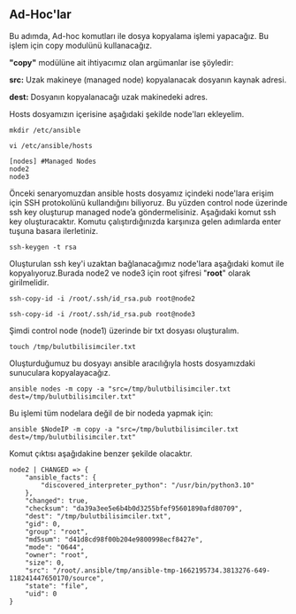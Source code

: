 ## Ad-Hoc'lar

Bu adımda, Ad-hoc komutları ile dosya kopyalama işlemi yapacağız. Bu işlem için copy modulünü kullanacağız.

**"copy"** modülüne ait ihtiyacımız olan argümanlar ise şöyledir:

**src:** Uzak makineye (managed node) kopyalanacak dosyanın kaynak adresi.

**dest:** Dosyanın kopyalanacağı uzak makinedeki adres.

Hosts dosyamızın içerisine aşağıdaki şekilde node'ları ekleyelim.

````
mkdir /etc/ansible
````
````
vi /etc/ansible/hosts
````

````
[nodes] #Managed Nodes 
node2
node3
````
Önceki senaryomuzdan ansible hosts dosyamız içindeki node'lara erişim için SSH protokolünü kullandığını biliyoruz. Bu yüzden control node üzerinde ssh key oluşturup managed node’a göndermelisiniz. Aşağıdaki komut ssh key oluşturacaktır. Komutu çalıştırdığınızda karşınıza gelen adımlarda enter tuşuna basara ilerletiniz.

````
ssh-keygen -t rsa
````

Oluşturulan ssh key'i uzaktan bağlanacağımız node'lara aşağıdaki komut ile kopyalıyoruz.Burada node2 ve node3 için root şifresi "**root**" olarak girilmelidir.

````
ssh-copy-id -i /root/.ssh/id_rsa.pub root@node2
````
````
ssh-copy-id -i /root/.ssh/id_rsa.pub root@node3
````

Şimdi control node (node1) üzerinde bir txt dosyası oluşturalım.

````
touch /tmp/bulutbilisimciler.txt
````
Oluşturduğumuz bu dosyayı ansible aracılığıyla hosts dosyamızdaki sunuculara kopyalayacağız.

````
ansible nodes -m copy -a "src=/tmp/bulutbilisimciler.txt dest=/tmp/bulutbilisimciler.txt"
````
Bu işlemi tüm nodelara değil de bir nodeda yapmak için:

````
ansible $NodeIP -m copy -a "src=/tmp/bulutbilisimciler.txt dest=/tmp/bulutbilisimciler.txt"
````
Komut çıktısı aşağıdakine benzer şekilde olacaktır.
````
node2 | CHANGED => {
    "ansible_facts": {
        "discovered_interpreter_python": "/usr/bin/python3.10"
    },
    "changed": true,
    "checksum": "da39a3ee5e6b4b0d3255bfef95601890afd80709",
    "dest": "/tmp/bulutbilisimciler.txt",
    "gid": 0,
    "group": "root",
    "md5sum": "d41d8cd98f00b204e9800998ecf8427e",
    "mode": "0644",
    "owner": "root",
    "size": 0,
    "src": "/root/.ansible/tmp/ansible-tmp-1662195734.3813276-649-118241447650170/source",
    "state": "file",
    "uid": 0
}
````
